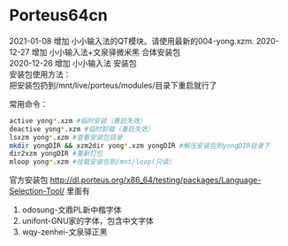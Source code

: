 # Porteus64cn 
2021-01-08 增加 小小输入法的QT模块。请使用最新的004-yong.xzm.
2020-12-27 增加 小小输入法+文泉驿微米黑 合体安装包  
2020-12-26 增加 小小输入法 安装包  
安装包使用方法：  
把安装包扔到/mnt/live/porteus/modules/目录下重启就行了

常用命令：
```bash
active yong*.xzm #临时安装（重启失效）
deactive yong*.xzm #临时卸载（重启失效）
lsxzm yong*.xzm #查看安装包目录
mkdir yongDIR && xzm2dir yong*.xzm yongDIR #解压安装包到yongDIR目录下
dir2xzm yongDIR #重新打包
mloop yong*.xzm #挂载安装包到/mnt/loop(只读）
```

官方安装包
http://dl.porteus.org/x86_64/testing/packages/Language-Selection-Tool/
里面有
1. odosung-文鼎PL新中楷字体
2. unifont-GNU家的字体，包含中文字体
3. wqy-zenhei-文泉驿正黑
